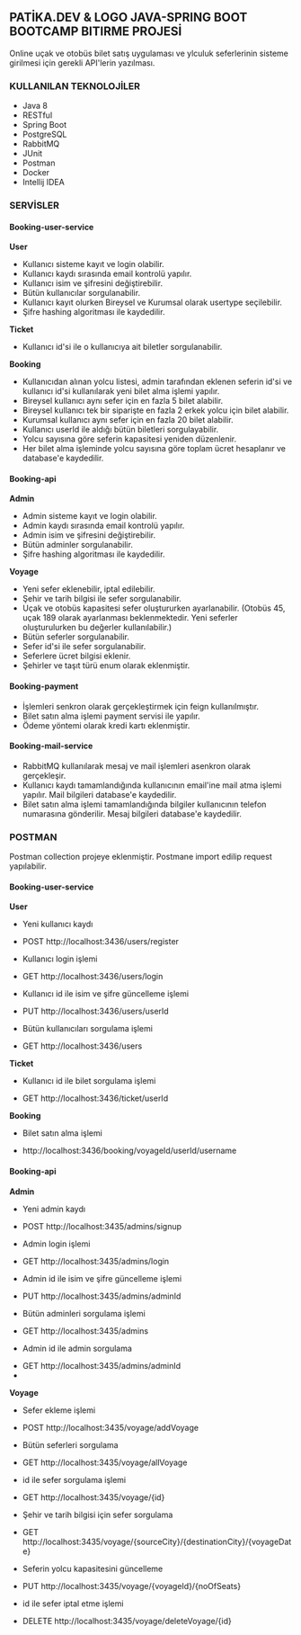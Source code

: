 ## PATİKA.DEV & LOGO JAVA-SPRING BOOT BOOTCAMP BITIRME PROJESİ

Online uçak ve otobüs bilet satış uygulaması ve ylculuk seferlerinin sisteme girilmesi için gerekli API'lerin yazılması.

### KULLANILAN TEKNOLOJİLER

- Java 8
- RESTful
- Spring Boot
- PostgreSQL
- RabbitMQ
- JUnit
- Postman
- Docker
- Intellij IDEA

### SERVİSLER

#### Booking-user-service

**User**

* Kullanıcı sisteme kayıt ve login olabilir.
* Kullanıcı kaydı sırasında email kontrolü yapılır.
* Kullanıcı isim ve şifresini değiştirebilir.
* Bütün kullanıcılar sorgulanabilir.
* Kullanıcı kayıt olurken Bireysel ve Kurumsal olarak usertype seçilebilir.
* Şifre hashing algoritması ile kaydedilir.

**Ticket**

* Kullanıcı id'si ile o kullanıcıya ait biletler sorgulanabilir.

**Booking**

* Kullanıcıdan alınan yolcu listesi, admin tarafından eklenen seferin id'si ve kullanıcı id'si kullanılarak yeni bilet alma işlemi yapılır.
* Bireysel kullanıcı aynı sefer için en fazla 5 bilet alabilir.
* Bireysel kullanıcı tek bir siparişte en fazla 2 erkek yolcu için bilet alabilir.
* Kurumsal kullanıcı aynı sefer için en fazla 20 bilet alabilir.
* Kullanıcı userId ile aldığı bütün biletleri sorgulayabilir.
* Yolcu sayısına göre seferin kapasitesi yeniden düzenlenir.
* Her bilet alma işleminde yolcu sayısına göre toplam ücret hesaplanır ve database'e kaydedilir.

#### Booking-api

**Admin**

* Admin sisteme kayıt ve login olabilir.
* Admin kaydı sırasında email kontrolü yapılır.
* Admin isim ve şifresini değiştirebilir.
* Bütün adminler sorgulanabilir.
* Şifre hashing algoritması ile kaydedilir.

**Voyage**

* Yeni sefer eklenebilir, iptal edilebilir.
* Şehir ve tarih bilgisi ile sefer sorgulanabilir.
* Uçak ve otobüs kapasitesi sefer oluştururken ayarlanabilir. (Otobüs 45, uçak 189 olarak ayarlanması beklenmektedir. Yeni seferler oluşturulurken bu değerler kullanılabilir.)
* Bütün seferler sorgulanabilir.
* Sefer id'si ile sefer sorgulanabilir.
* Seferlere ücret bilgisi eklenir.
* Şehirler ve taşıt türü enum olarak eklenmiştir.

#### Booking-payment

* İşlemleri senkron olarak gerçekleştirmek için feign kullanılmıştır.
* Bilet satın alma işlemi payment servisi ile yapılır.
* Ödeme yöntemi olarak kredi kartı eklenmiştir.

#### Booking-mail-service

* RabbitMQ kullanılarak mesaj ve mail işlemleri asenkron olarak gerçekleşir.
* Kullanıcı kaydı tamamlandığında kullanıcının email'ine mail atma işlemi yapılır. Mail bilgileri database'e kaydedilir.
* Bilet satın alma işlemi tamamlandığında bilgiler kullanıcının telefon numarasına gönderilir. Mesaj bilgileri database'e kaydedilir.

### POSTMAN

Postman collection projeye eklenmiştir. Postmane import edilip request yapılabilir.

#### Booking-user-service

**User**

* Yeni kullanıcı kaydı
- POST http://localhost:3436/users/register
* Kullanıcı login işlemi
- GET http://localhost:3436/users/login
* Kullanıcı id ile isim ve şifre güncelleme işlemi
- PUT http://localhost:3436/users/userId
* Bütün kullanıcıları sorgulama işlemi
- GET http://localhost:3436/users

**Ticket**

* Kullanıcı id ile bilet sorgulama işlemi
- GET http://localhost:3436/ticket/userId

**Booking**

* Bilet satın alma işlemi
- http://localhost:3436/booking/voyageId/userId/username

#### Booking-api

**Admin**

* Yeni admin kaydı
- POST http://localhost:3435/admins/signup
* Admin login işlemi
- GET http://localhost:3435/admins/login
* Admin id ile isim ve şifre güncelleme işlemi
- PUT http://localhost:3435/admins/adminId
* Bütün adminleri sorgulama işlemi
- GET http://localhost:3435/admins
* Admin id ile admin sorgulama
- GET http://localhost:3435/admins/adminId
- 
**Voyage**

* Sefer ekleme işlemi
- POST http://localhost:3435/voyage/addVoyage
* Bütün seferleri sorgulama
- GET http://localhost:3435/voyage/allVoyage
* id ile sefer sorgulama işlemi
- GET http://localhost:3435/voyage/{id}
* Şehir ve tarih bilgisi için sefer sorgulama
- GET http://localhost:3435/voyage/{sourceCity}/{destinationCity}/{voyageDate}
* Seferin yolcu kapasitesini güncelleme
- PUT http://localhost:3435/voyage/{voyageId}/{noOfSeats}
* id ile sefer iptal etme işlemi 
- DELETE http://localhost:3435/voyage/deleteVoyage/{id}

